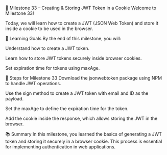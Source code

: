 🌟 Milestone 33 – Creating & Storing JWT Token in a Cookie
Welcome to Milestone 33!

Today, we will learn how to create a JWT (JSON Web Token) and store it inside a cookie to be used in the browser.

🎯 Learning Goals
By the end of this milestone, you will:

Understand how to create a JWT token.

Learn how to store JWT tokens securely inside browser cookies.

Set expiration time for tokens using maxAge.

📝 Steps for Milestone 33
Download the jsonwebtoken package using NPM to handle JWT operations.

Use the sign method to create a JWT token with email and ID as the payload.

Set the maxAge to define the expiration time for the token.

Add the cookie inside the response, which allows storing the JWT in the browser.

📚 Summary
In this milestone, you learned the basics of generating a JWT token and storing it securely in a browser cookie. This process is essential for implementing authentication in web applications.
